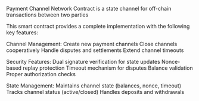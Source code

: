 Payment Channel Network Contract is a state channel for off-chain transactions between two parties

This smart contract provides a complete implementation with the following key features:

Channel Management: Create new payment channels Close channels cooperatively Handle disputes and settlements Extend channel timeouts

Security Features: Dual signature verification for state updates Nonce-based replay protection Timeout mechanism for disputes Balance validation Proper authorization checks

State Management: Maintains channel state (balances, nonce, timeout) Tracks channel status (active/closed) Handles deposits and withdrawals